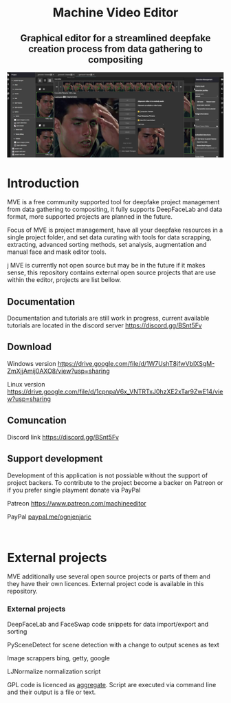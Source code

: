 
<h1 align="center">
  Machine Video Editor
</h1>

<h2 align="center">
  Graphical editor for a streamlined deepfake creation process from data gathering to compositing
</h2>

<p align="center">
<img src = "images/preview-face-editor.jpg"></img>
</p>

# Introduction

<p>
MVE is a free community supported tool for deepfake project management from data gathering to compositing, it fully supports DeepFaceLab and data format, more supported projects are planned in the future.</p>

<p>
Focus of MVE is project management, have all your deepfake resources in a single project folder, and set data curating with tools for data scrapping, extracting, advanced sorting methods, set analysis, augmentation and manual face and mask editor tools.
</p>

<p>j
MVE is currently not open source but may be in the future if it makes sense, this repository contains external open source projects that are use within the editor, projects are list bellow.
</p>


## Documentation

<p>Documentation and tutorials are still work in progress, current available tutorials are located in the discord server <a href="https://discord.gg/BSnt5Fv">https://discord.gg/BSnt5Fv</a></p>

## Download

<p>Windows version <a href="https://drive.google.com/file/d/1W7UshT8jfwVbIXSgM-ZmXjjAmij0AXO8/view?usp=sharing">https://drive.google.com/file/d/1W7UshT8jfwVbIXSgM-ZmXjjAmij0AXO8/view?usp=sharing</a></p>
<p>Linux version <a href="https://drive.google.com/file/d/1cpnpaV6x_VNTRTxJ0hzXE2xTar9ZwE14/view?usp=sharing">https://drive.google.com/file/d/1cpnpaV6x_VNTRTxJ0hzXE2xTar9ZwE14/view?usp=sharing</a></p>

## Comuncation

<p>Discord link <a href="https://discord.gg/BSnt5Fv">https://discord.gg/BSnt5Fv</a></p>

## Support development

<p>Development of this application is not possiable without the support of project backers. To contribute to the project become a backer on Patreon or if you prefer single playment donate via PayPal</p>

<p>Patreon <a href="https://www.patreon.com/machineeditor">https://www.patreon.com/machineeditor</a></p>

<p>PayPal <a href="https://www.paypal.me/ognjenjaric">paypal.me/ognjenjaric</a> </p>

<br />

# External projects

<p>MVE additionally use several open source projects or parts of them and they have their own licences. External project code is available in this repository.</p>

### External projects
<p>DeepFaceLab and FaceSwap code snippets for data import/export and sorting</p>
<p>PySceneDetect for scene detection with a change to output scenes as text</p>
<p>Image scrappers bing, getty, google</p>
<p>LJNormalize normalization script</p>

<p>GPL code is licenced as <a href="https://www.gnu.org/licenses/gpl-faq.en.html#MereAggregation">aggregate</a>. Script are executed via command line and their output is a file or text.</p>